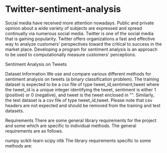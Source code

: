 # Twitter-sentiment-analysis
Social media have received more attention nowadays. Public and private opinion about a wide variety of subjects are expressed and spread continually via numerous social media. Twitter is one of the social media that is gaining popularity. Twitter offers organizations a fast and effective way to analyze customers' perspectives toward the critical to success in the market place. Developing a program for sentiment analysis is an approach to be used to computationally measure customers' perceptions.

Sentiment Analysis on Tweets


Dataset Information
We use and compare various different methods for sentiment analysis on tweets (a binary classification problem). The training dataset is expected to be a csv file of type tweet_id,sentiment,tweet where the tweet_id is a unique integer identifying the tweet, sentiment is either 1 (positive) or 0 (negative), and tweet is the tweet enclosed in "". Similarly, the test dataset is a csv file of type tweet_id,tweet. Please note that csv headers are not expected and should be removed from the training and test datasets.

Requirements
There are some general library requirements for the project and some which are specific to individual methods. The general requirements are as follows.

numpy
scikit-learn
scipy
nltk
The library requirements specific to some methods are:



